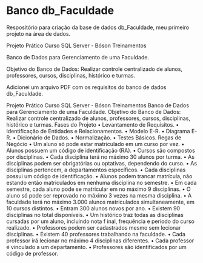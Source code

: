 # Banco db_Faculdade

Respositório para criação da base de dados db_Faculdade, meu primeiro projeto na área de dados.

Projeto Prático Curso SQL Server - Bóson Treinamentos

Banco de Dados para Gerenciamento de uma Faculdade.

Objetivo do Banco de Dados: Realizar controle centralizado de alunos, professores, cursos, disciplinas, histórico e turmas.

Adicionei um arquivo PDF com os requisitos do banco de dados db_Faculdade.

Projeto Prático Curso SQL Server - Bóson Treinamentos 
Banco de Dados para Gerenciamento de uma Faculdade. 
Objetivo do Banco de Dados: 
Realizar controle centralizado de alunos, professores, cursos, disciplinas, 
histórico e turmas. 
Fases do Projeto 
• Levantamento de Requisitos. 
• Identificação de Entidades e Relacionamentos. 
• Modelo E-R. 
• Diagrama E-R. 
• Dicionário de Dados. 
• Normalização. 
• Testes Básicos. 
Regas de Negócio 
• Um aluno só pode estar matriculado em um curso por vez. 
• Alunos possuem um código de identificação (RA). 
• Cursos são compostos por disciplinas. 
• Cada disciplina terá no máximo 30 alunos por turma. 
• As disciplinas podem ser obrigatórias ou optativas, dependendo do curso. 
• As disciplinas pertencem, a departamentos específicos. 
• Cada disciplinas possui um código de identificação. 
• Alunos podem trancar matrícula, não estando então matriculados em 
nenhuma disciplina no semestre. 
• Em cada semestre, cada aluno pode se matricular em no máximo 9 
disciplinas. 
• O aluno só pode ser reprovado no máximo 3 vezes na mesma disciplina. 
• A faculdade terá no máximo 3.000 alunos matriculados simultaneamente, 
em 10 cursos distintos. 
• Entram 300 alunos novos por ano. 
• Existem 90 disciplinas no total disponíveis. 
• Um histórico traz todas as disciplinas cursadas por um aluno, incluindo nota 
f
 inal, frequência e período do curso realizado. 
• Professores podem ser cadastrados mesmo sem lecionar disciplinas. 
• Existem 40 professores trabalhando na faculdade. 
• Cada professor irá lecionar no máximo 4 disciplinas diferentes. 
• Cada professor é vinculado a um departamento. 
• Professores são identificados por um código de professor.
